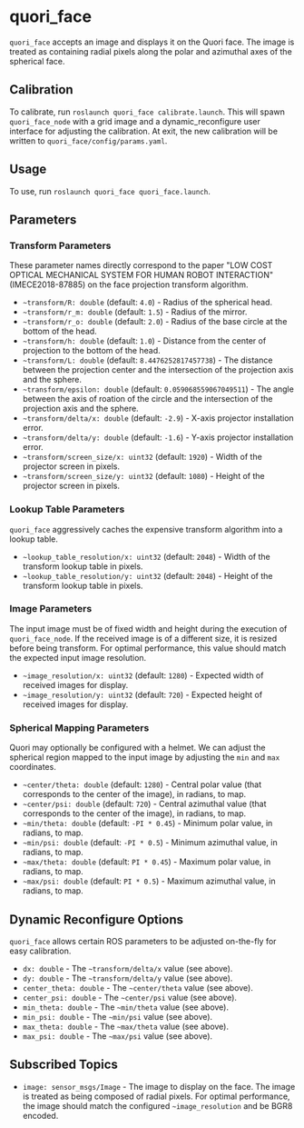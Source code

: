 # quori_face

`quori_face` accepts an image and displays it on the Quori face. The image is treated as containing radial pixels along the polar and azimuthal axes of the spherical face.

## Calibration

To calibrate, run `roslaunch quori_face calibrate.launch`. This will spawn `quori_face_node` with a grid image and a dynamic_reconfigure user interface for adjusting the calibration. At exit, the new calibration will be written to `quori_face/config/params.yaml`.

## Usage

To use, run `roslaunch quori_face quori_face.launch`.

## Parameters

### Transform Parameters

These parameter names directly correspond to the paper "LOW COST OPTICAL MECHANICAL SYSTEM FOR HUMAN ROBOT INTERACTION" (IMECE2018-87885) on the face projection transform algorithm.

- `~transform/R: double` (default: `4.0`) - Radius of the spherical head.
- `~transform/r_m: double` (default: `1.5`) - Radius of the mirror.
- `~transform/r_o: double` (default: `2.0`) - Radius of the base circle at the bottom of the head.
- `~transform/h: double` (default: `1.0`) - Distance from the center of projection to the bottom of the head.
- `~transform/L: double` (default: `8.4476252817457738`) - The distance between the projection center and the intersection of the projection axis and the sphere.
- `~transform/epsilon: double` (default: `0.059068559067049511`) - The angle between the axis of roation of the circle and the intersection of the projection axis and the sphere.
- `~transform/delta/x: double` (default: `-2.9`) - X-axis projector installation error.
- `~transform/delta/y: double` (default: `-1.6`) - Y-axis projector installation error.
- `~transform/screen_size/x: uint32` (default: `1920`) - Width of the projector screen in pixels.
- `~transform/screen_size/y: uint32` (default: `1080`) - Height of the projector screen in pixels.

### Lookup Table Parameters

`quori_face` aggressively caches the expensive transform algorithm into a lookup table.

- `~lookup_table_resolution/x: uint32` (default: `2048`) - Width of the transform lookup table in pixels.
- `~lookup_table_resolution/y: uint32` (default: `2048`) - Height of the transform lookup table in pixels.

### Image Parameters

The input image must be of fixed width and height during the execution of `quori_face_node`. If the received image is of a different size, it is resized before being transform. For optimal performance, this value should match the expected input image resolution.

- `~image_resolution/x: uint32` (default: `1280`) - Expected width of received images for display.
- `~image_resolution/y: uint32` (default: `720`) - Expected height of received images for display.

### Spherical Mapping Parameters

Quori may optionally be configured with a helmet. We can adjust the spherical region mapped to the input image by adjusting the `min` and `max` coordinates.

- `~center/theta: double` (default: `1280`) - Central polar value (that corresponds to the center of the image), in radians, to map.
- `~center/psi: double` (default: `720`) - Central azimuthal value (that corresponds to the center of the image), in radians, to map.
- `~min/theta: double` (default: `-PI * 0.45`) - Minimum polar value, in radians, to map.
- `~min/psi: double` (default: `-PI * 0.5`) - Minimum azimuthal value, in radians, to map.
- `~max/theta: double` (default: `PI * 0.45`) - Maximum polar value, in radians, to map.
- `~max/psi: double` (default: `PI * 0.5`) - Maximum azimuthal value, in radians, to map.

## Dynamic Reconfigure Options

`quori_face` allows certain ROS parameters to be adjusted on-the-fly for easy calibration.

- `dx: double` - The `~transform/delta/x` value (see above). 
- `dy: double` - The `~transform/delta/y` value (see above).
- `center_theta: double` - The `~center/theta` value (see above). 
- `center_psi: double` - The `~center/psi` value (see above).
- `min_theta: double` - The `~min/theta` value (see above). 
- `min_psi: double` - The `~min/psi` value (see above).
- `max_theta: double` - The `~max/theta` value (see above). 
- `max_psi: double` - The `~max/psi` value (see above).

## Subscribed Topics

- `image: sensor_msgs/Image` - The image to display on the face. The image is treated as being composed of radial pixels. For optimal performance, the image should match the configured `~image_resolution` and be BGR8 encoded.



